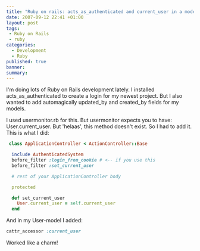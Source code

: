 ```yaml
---
title: "Ruby on rails: acts_as_authenticated and current_user in a model"
date: 2007-09-12 22:41 +01:00
layout: post
tags:
 - Ruby on Rails
 - ruby
categories:
  - Development
  - Ruby
published: true
banner: 
summary:
---
```

I'm doing lots of Ruby on Rails development lately. I installed acts_as_authenticated to create a login for my newest project. But I also wanted to add automagically updated_by and created_by fields for my models.

I used usermonitor.rb for this. But usermonitor expects you to have: User.current_user. But 'helaas', this method doesn't exist. So I had to add it. This is what I did:

``` ruby
 class ApplicationController < ActionController::Base

  include AuthenticatedSystem
  before_filter :login_from_cookie # <-- if you use this
  before_filter :set_current_user

  # rest of your ApplicationController body

  protected

  def set_current_user
    User.current_user = self.current_user
  end
```

And in my User-model I added:

``` ruby
cattr_accessor :current_user
```

Worked like a charm! 